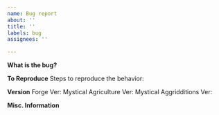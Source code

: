 ```yaml
---
name: Bug report
about: ''
title: ''
labels: bug
assignees: ''

---
```


**What is the bug?**

**To Reproduce**
Steps to reproduce the behavior:

**Version**
Forge Ver:
Mystical Agriculture Ver:
Mystical Aggridditions Ver:

**Misc. Information**
